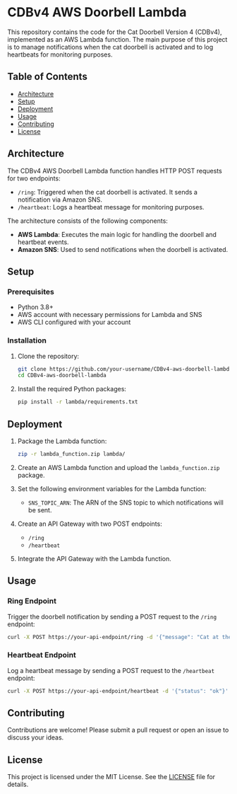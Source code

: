 # CDBv4 AWS Doorbell Lambda

This repository contains the code for the Cat Doorbell Version 4 (CDBv4), implemented as an AWS Lambda function. The main purpose of this project is to manage notifications when the cat doorbell is activated and to log heartbeats for monitoring purposes.

## Table of Contents

- [Architecture](#architecture)
- [Setup](#setup)
- [Deployment](#deployment)
- [Usage](#usage)
- [Contributing](#contributing)
- [License](#license)

## Architecture

The CDBv4 AWS Doorbell Lambda function handles HTTP POST requests for two endpoints:
- `/ring`: Triggered when the cat doorbell is activated. It sends a notification via Amazon SNS.
- `/heartbeat`: Logs a heartbeat message for monitoring purposes.

The architecture consists of the following components:
- **AWS Lambda**: Executes the main logic for handling the doorbell and heartbeat events.
- **Amazon SNS**: Used to send notifications when the doorbell is activated.

## Setup

### Prerequisites

- Python 3.8+
- AWS account with necessary permissions for Lambda and SNS
- AWS CLI configured with your account

### Installation

1. Clone the repository:

   ```bash
   git clone https://github.com/your-username/CDBv4-aws-doorbell-lambda.git
   cd CDBv4-aws-doorbell-lambda
   ```

2. Install the required Python packages:

   ```bash
   pip install -r lambda/requirements.txt
   ```

## Deployment

1. Package the Lambda function:

   ```bash
   zip -r lambda_function.zip lambda/
   ```

2. Create an AWS Lambda function and upload the `lambda_function.zip` package.

3. Set the following environment variables for the Lambda function:
   - `SNS_TOPIC_ARN`: The ARN of the SNS topic to which notifications will be sent.

4. Create an API Gateway with two POST endpoints:
   - `/ring`
   - `/heartbeat`

5. Integrate the API Gateway with the Lambda function.

## Usage

### Ring Endpoint

Trigger the doorbell notification by sending a POST request to the `/ring` endpoint:

```bash
curl -X POST https://your-api-endpoint/ring -d '{"message": "Cat at the door!"}'
```

### Heartbeat Endpoint

Log a heartbeat message by sending a POST request to the `/heartbeat` endpoint:

```bash
curl -X POST https://your-api-endpoint/heartbeat -d '{"status": "ok"}'
```

## Contributing

Contributions are welcome! Please submit a pull request or open an issue to discuss your ideas.

## License

This project is licensed under the MIT License. See the [LICENSE](LICENSE) file for details.
